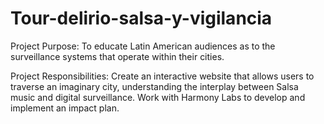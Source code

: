 # Tour-delirio-salsa-y-vigilancia

Project Purpose: To educate Latin American audiences as to the surveillance systems that operate within their cities.

Project Responsibilities: Create an interactive website that allows users to traverse an imaginary city, understanding the interplay between Salsa music and digital surveillance. Work with Harmony Labs to develop and implement an impact plan.

